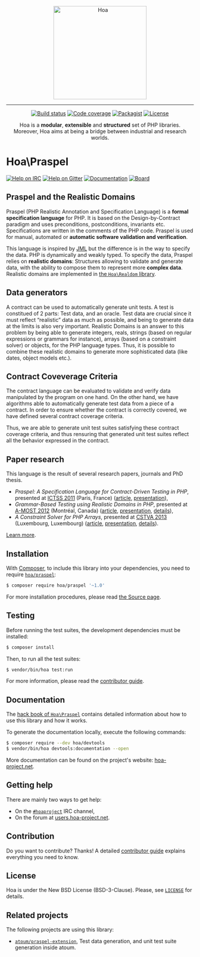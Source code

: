 <p align="center">
  <img src="https://static.hoa-project.net/Image/Hoa.svg" alt="Hoa" width="250px" />
</p>

---

<p align="center">
  <a href="https://travis-ci.org/hoaproject/praspel"><img src="https://img.shields.io/travis/hoaproject/praspel/master.svg" alt="Build status" /></a>
  <a href="https://coveralls.io/github/hoaproject/praspel?branch=master"><img src="https://img.shields.io/coveralls/hoaproject/praspel/master.svg" alt="Code coverage" /></a>
  <a href="https://packagist.org/packages/hoa/praspel"><img src="https://img.shields.io/packagist/dt/hoa/praspel.svg" alt="Packagist" /></a>
  <a href="https://hoa-project.net/LICENSE"><img src="https://img.shields.io/packagist/l/hoa/praspel.svg" alt="License" /></a>
</p>
<p align="center">
  Hoa is a <strong>modular</strong>, <strong>extensible</strong> and
  <strong>structured</strong> set of PHP libraries.<br />
  Moreover, Hoa aims at being a bridge between industrial and research worlds.
</p>

# Hoa\Praspel

[![Help on IRC](https://img.shields.io/badge/help-%23hoaproject-ff0066.svg)](https://webchat.freenode.net/?channels=#hoaproject)
[![Help on Gitter](https://img.shields.io/badge/help-gitter-ff0066.svg)](https://gitter.im/hoaproject/central)
[![Documentation](https://img.shields.io/badge/documentation-hack_book-ff0066.svg)](https://central.hoa-project.net/Documentation/Library/Praspel)
[![Board](https://img.shields.io/badge/organisation-board-ff0066.svg)](https://waffle.io/hoaproject/praspel)

## Praspel and the Realistic Domains

Praspel (PHP Realistic Annotation and Specification Language) is a
**formal specification language** for PHP. It is based on the
Design-by-Contract paradigm and uses preconditions, postconditions,
invariants etc. Specifications are written in the comments of the PHP
code. Praspel is used for manual, automated or **automatic software
validation and verification**.

This language is inspired by [JML](http://www.jmlspecs.org/) but the
difference is in the way to specify the data. PHP is dynamically and
weakly typed. To specify the data, Praspel relies on **realistic
domains**: Structures allowing to validate and generate data, with the
ability to compose them to represent more **complex data**. Realistic
domains are implemented in
[the `Hoa\Realdom` library](https://central.hoa-project.net/Resource/Library/Realdom).

## Data generators

A contract can be used to automatically generate unit tests. A test is
constitued of 2 parts: Test data, and an oracle. Test data are crucial
since it must reflect “realistic” data as much as possible, and being
to generate data at the limits is also very important. Realistic
Domains is an answer to this problem by being able to generate
integers, reals, strings (based on regular expressions or grammars for
instance), arrays (based on a constraint solver) or objects, for the
PHP language types. Thus, it is possible to combine these realistic
domains to generate more sophisticated data (like dates, object models
etc.).

## Contract Coveverage Criteria

The contract language can be evaluated to validate and verify data
manipulated by the program on one hand. On the other hand, we have
algorithms able to automatically generate test data from a piece of a
contract. In order to ensure whether the contract is correctly
covered, we have defined several contract coverage criteria.

Thus, we are able to generate unit test suites satisfying these
contract coverage criteria, and thus rensuring that generated unit
test suites reflect all the behavior expressed in the contract.

## Paper research

This language is the result of several research papers, journals and PhD thesis.

  * *Praspel: A Specification Language for Contract-Driven Testing in PHP*,
    presented at [ICTSS 2011](http://ictss2011.lri.fr/) (Paris, France)
    ([article](https://hoa-project.net/En/Literature/Research/Ictss11.pdf),
     [presentation](http://keynote.hoa-project.net/Ictss11/EDGB11.pdf)),
  * *Grammar-Based Testing using Realistic Domains in PHP*,
    presented at [A-MOST 2012](https://sites.google.com/site/amost2012/) (Montréal, Canada)
    ([article](https://hoa-project.net/En/Literature/Research/Amost12.pdf),
     [presentation](http://keynote.hoa-project.net/Amost12/EDGB12.pdf),
     [details](https://hoa-project.net/En/Event/Amost12.html)),
  * *A Constraint Solver for PHP Arrays*,
    presented at [CSTVA 2013](http://cstva2013.univ-fcomte.fr/) (Luxembourg, Luxembourg)
    ([article](https://hoa-project.net/En/Literature/Research/Cstva13.pdf),
     [presentation](http://keynote.hoa-project.net/Cstva13/EGB13.pdf),
     [details](https://hoa-project.net/En/Event/Cstva13.html)).
 
[Learn more](https://central.hoa-project.net/Documentation/Library/Praspel).

## Installation

With [Composer](https://getcomposer.org/), to include this library into
your dependencies, you need to
require [`hoa/praspel`](https://packagist.org/packages/hoa/praspel):

```sh
$ composer require hoa/praspel '~1.0'
```

For more installation procedures, please read [the Source
page](https://hoa-project.net/Source.html).

## Testing

Before running the test suites, the development dependencies must be installed:

```sh
$ composer install
```

Then, to run all the test suites:

```sh
$ vendor/bin/hoa test:run
```

For more information, please read the [contributor
guide](https://hoa-project.net/Literature/Contributor/Guide.html).

## Documentation

The
[hack book of `Hoa\Praspel`](https://central.hoa-project.net/Documentation/Library/Praspel)
contains detailed information about how to use this library and how it works.

To generate the documentation locally, execute the following commands:

```sh
$ composer require --dev hoa/devtools
$ vendor/bin/hoa devtools:documentation --open
```

More documentation can be found on the project's website:
[hoa-project.net](https://hoa-project.net/).

## Getting help

There are mainly two ways to get help:

  * On the [`#hoaproject`](https://webchat.freenode.net/?channels=#hoaproject)
    IRC channel,
  * On the forum at [users.hoa-project.net](https://users.hoa-project.net).

## Contribution

Do you want to contribute? Thanks! A detailed [contributor
guide](https://hoa-project.net/Literature/Contributor/Guide.html) explains
everything you need to know.

## License

Hoa is under the New BSD License (BSD-3-Clause). Please, see
[`LICENSE`](https://hoa-project.net/LICENSE) for details.

## Related projects

The following projects are using this library:

  * [`atoum/praspel-extension`](http://central.hoa-project.net/Resource/Contributions/Atoum/PraspelExtension),
    Test data generation, and unit test suite generation inside atoum.
